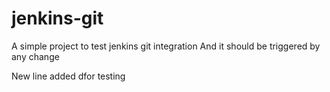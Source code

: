 # jenkins-git
A simple project to test jenkins git integration
And it should be triggered by any change

New line added dfor testing
